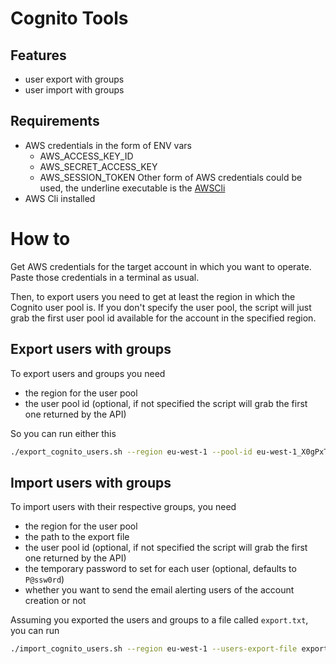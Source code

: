 # Cognito Tools

## Features
- user export with groups
- user import with groups

## Requirements
- AWS credentials in the form of ENV vars
  - AWS_ACCESS_KEY_ID
  - AWS_SECRET_ACCESS_KEY
  - AWS_SESSION_TOKEN
  Other form of AWS credentials could be used, the underline executable is the [AWSCli](https://docs.aws.amazon.com/cli/index.html)
- AWS Cli installed

# How to

Get AWS credentials for the target account in which you want to operate.
Paste those credentials in a terminal as usual.

Then, to export users you need to get at least the region in which the Cognito user pool is.
If you don't specify the user pool, the script will just grab the first user pool id available
for the account in the specified region.

## Export users with groups
To export users and groups you need
- the region for the user pool
- the user pool id (optional, if not specified the script will grab the first one returned by the API)

So you can run either this
```bash
./export_cognito_users.sh --region eu-west-1 --pool-id eu-west-1_X0gPxTtR8
```


## Import users with groups
To import users with their respective groups, you need
- the region for the user pool
- the path to the export file
- the user pool id (optional, if not specified the script will grab the first one returned by the API)
- the temporary password to set for each user (optional, defaults to `P@ssw0rd`)
- whether you want to send the email alerting users of the account creation or not

Assuming you exported the users and groups to a file called `export.txt`, you can run
```bash
./import_cognito_users.sh --region eu-west-1 --users-export-file export.txt
```